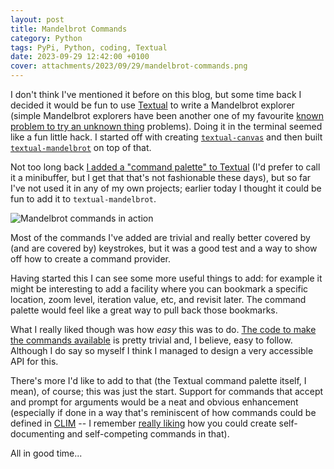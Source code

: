 ```yaml
---
layout: post
title: Mandelbrot Commands
category: Python
tags: PyPi, Python, coding, Textual
date: 2023-09-29 12:42:00 +0100
cover: attachments/2023/09/29/mandelbrot-commands.png
---
```


I don't think I've mentioned it before on this blog, but some time back I
decided it would be fun to use [Textual](https://textual.textualize.io/) to
write a Mandelbrot explorer (simple Mandelbrot explorers have been another
one of my favourite [known problem to try an unknown
thing](/2019/11/10/going-on-a-journey.html) problems). Doing it in the
terminal seemed like a fun little hack. I started off with creating
[`textual-canvas`](https://github.com/davep/textual-canvas) and then built
[`textual-mandelbrot`](https://github.com/davep/textual-mandelbrot) on top
of that.

Not too long back [I added a "command palette" to
Textual](https://textual.textualize.io/blog/2023/09/15/textual-0370-adds-a-command-palette/)
(I'd prefer to call it a minibuffer, but I get that that's not fashionable
these days), but so far I've not used it in any of my own projects; earlier
today I thought it could be fun to add it to `textual-mandelbrot`.

![Mandelbrot commands in action](/attachments/2023/09/29/mandelbrot-commands.png#centre)

Most of the commands I've added are trivial and really better covered by
(and are covered by) keystrokes, but it was a good test and a way to show
off how to create a command provider.

Having started this I can see some more useful things to add: for example it
might be interesting to add a facility where you can bookmark a specific
location, zoom level, iteration value, etc, and revisit later. The command
palette would feel like a great way to pull back those bookmarks.

What I really liked though was how *easy* this was to do. [The code to make
the commands
available](https://github.com/davep/textual-mandelbrot/blob/main/textual_mandelbrot/commands.py)
is pretty trivial and, I believe, easy to follow. Although I do say so
myself I think I managed to design a very accessible API for this.

There's more I'd like to add to that (the Textual command palette itself, I
mean), of course; this was just the start. Support for commands that accept
and prompt for arguments would be a neat and obvious enhancement (especially
if done in a way that's reminiscent of how commands could be defined in
[CLIM](https://en.wikipedia.org/wiki/Common_Lisp_Interface_Manager) -- I
remember [really liking](https://github.com/davep/org-davep-cldict/) how you
could create self-documenting and self-competing commands in that).

All in good time...

[//]: # (2023-09-29-mandelbrot-commands.md ends here)
